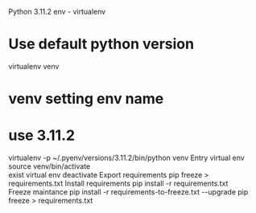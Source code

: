 Python 3.11.2
env - virtualenv
  # Use default python version
  virtualenv venv

  # venv setting env name
  # use 3.11.2
  virtualenv -p ~/.pyenv/versions/3.11.2/bin/python venv
Entry virtual env
  source venv/bin/activate	
exist virtual env
  deactivate
Export requirements
  pip freeze > requirements.txt
Install requirements
  pip install -r requirements.txt	
Freeze maintance
  pip install -r requirements-to-freeze.txt --upgrade
  pip freeze > requirements.txt